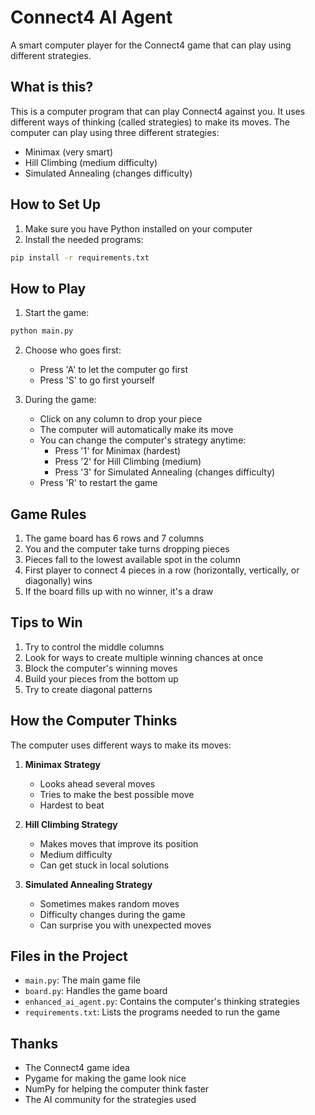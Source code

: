 # Connect4 AI Agent

A smart computer player for the Connect4 game that can play using different strategies.

## What is this?

This is a computer program that can play Connect4 against you. It uses different ways of thinking (called strategies) to make its moves. The computer can play using three different strategies:
- Minimax (very smart)
- Hill Climbing (medium difficulty)
- Simulated Annealing (changes difficulty)

## How to Set Up

1. Make sure you have Python installed on your computer
2. Install the needed programs:
```bash
pip install -r requirements.txt
```

## How to Play

1. Start the game:
```bash
python main.py
```

2. Choose who goes first:
   - Press 'A' to let the computer go first
   - Press 'S' to go first yourself

3. During the game:
   - Click on any column to drop your piece
   - The computer will automatically make its move
   - You can change the computer's strategy anytime:
     - Press '1' for Minimax (hardest)
     - Press '2' for Hill Climbing (medium)
     - Press '3' for Simulated Annealing (changes difficulty)
   - Press 'R' to restart the game

## Game Rules

1. The game board has 6 rows and 7 columns
2. You and the computer take turns dropping pieces
3. Pieces fall to the lowest available spot in the column
4. First player to connect 4 pieces in a row (horizontally, vertically, or diagonally) wins
5. If the board fills up with no winner, it's a draw

## Tips to Win

1. Try to control the middle columns
2. Look for ways to create multiple winning chances at once
3. Block the computer's winning moves
4. Build your pieces from the bottom up
5. Try to create diagonal patterns

## How the Computer Thinks

The computer uses different ways to make its moves:

1. **Minimax Strategy**
   - Looks ahead several moves
   - Tries to make the best possible move
   - Hardest to beat

2. **Hill Climbing Strategy**
   - Makes moves that improve its position
   - Medium difficulty
   - Can get stuck in local solutions

3. **Simulated Annealing Strategy**
   - Sometimes makes random moves
   - Difficulty changes during the game
   - Can surprise you with unexpected moves

## Files in the Project

- `main.py`: The main game file
- `board.py`: Handles the game board
- `enhanced_ai_agent.py`: Contains the computer's thinking strategies
- `requirements.txt`: Lists the programs needed to run the game

## Thanks

- The Connect4 game idea
- Pygame for making the game look nice
- NumPy for helping the computer think faster
- The AI community for the strategies used 
